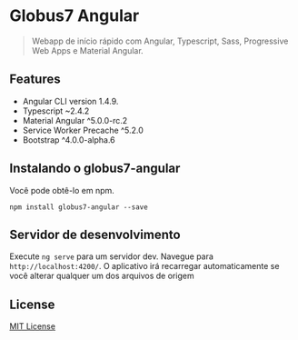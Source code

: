 # Globus7 Angular

> Webapp de início rápido com Angular, Typescript, Sass, Progressive Web Apps e Material Angular.

## Features

* Angular CLI version 1.4.9.
* Typescript ~2.4.2
* Material Angular ^5.0.0-rc.2
* Service Worker Precache ^5.2.0
* Bootstrap ^4.0.0-alpha.6

## Instalando o globus7-angular

Você pode obtê-lo em npm.

```shell
npm install globus7-angular --save
```

## Servidor de desenvolvimento

Execute `ng serve` para um servidor dev. Navegue para `http://localhost:4200/`. O aplicativo irá recarregar automaticamente se você alterar qualquer um dos arquivos de origem

License
-------

[MIT License](http://en.wikipedia.org/wiki/MIT_License)